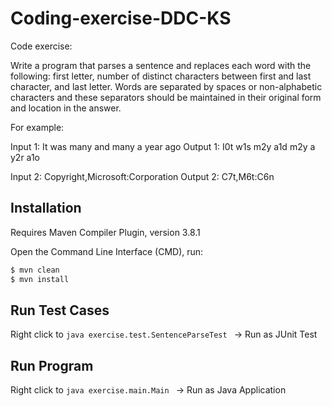 # Coding-exercise-DDC-KS
Code exercise:

Write a program that parses a sentence and replaces each word with the following: first letter, number of distinct characters between first and last character, and last letter. 
Words are separated by spaces or non-alphabetic characters and these separators should be maintained in their original form and location in the answer. 

For example:

Input 1:                It was many and many a year ago
Output 1:            I0t w1s m2y a1d m2y a y2r a1o

Input 2:                Copyright,Microsoft:Corporation
Output 2:            C7t,M6t:C6n
 
## Installation
Requires Maven Compiler Plugin, version 3.8.1

Open the Command Line Interface (CMD), run:
```bash
$ mvn clean
$ mvn install
```


## Run Test Cases

Right click to ```java exercise.test.SentenceParseTest ``` -> Run as JUnit Test


## Run Program

Right click to ```java exercise.main.Main ``` -> Run as Java Application
